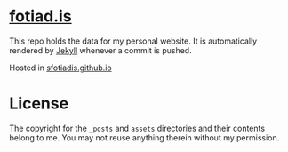 # [fotiad.is](http://fotiad.is)

This repo holds the data for my personal website.
It is automatically rendered by [Jekyll](http://github.com/mojombo/jekyll) whenever a commit is pushed.

Hosted in [sfotiadis.github.io](http://sfotiadis.github.io)

# License

The copyright for the ```_posts``` and ```assets``` directories and their contents belong to me. You may not reuse anything therein without my permission.
